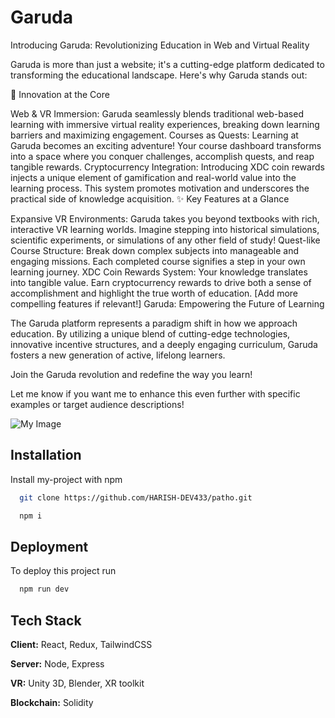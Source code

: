# Garuda

Introducing Garuda: Revolutionizing Education in Web and Virtual Reality

Garuda is more than just a website; it's a cutting-edge platform dedicated to transforming the educational landscape. Here's why Garuda stands out:

🚀 Innovation at the Core

Web & VR Immersion: Garuda seamlessly blends traditional web-based learning with immersive virtual reality experiences, breaking down learning barriers and maximizing engagement.
Courses as Quests: Learning at Garuda becomes an exciting adventure! Your course dashboard transforms into a space where you conquer challenges, accomplish quests, and reap tangible rewards.
Cryptocurrency Integration: Introducing XDC coin rewards injects a unique element of gamification and real-world value into the learning process. This system promotes motivation and underscores the practical side of knowledge acquisition.
✨ Key Features at a Glance

Expansive VR Environments: Garuda takes you beyond textbooks with rich, interactive VR learning worlds. Imagine stepping into historical simulations, scientific experiments, or simulations of any other field of study!
Quest-like Course Structure: Break down complex subjects into manageable and engaging missions. Each completed course signifies a step in your own learning journey.
XDC Coin Rewards System: Your knowledge translates into tangible value. Earn cryptocurrency rewards to drive both a sense of accomplishment and highlight the true worth of education.
[Add more compelling features if relevant!]
Garuda: Empowering the Future of Learning

The Garuda platform represents a paradigm shift in how we approach education. By utilizing a unique blend of cutting-edge technologies, innovative incentive structures, and a deeply engaging curriculum, Garuda fosters a new generation of active, lifelong learners.

Join the Garuda revolution and redefine the way you learn!

Let me know if you want me to enhance this even further with specific examples or target audience descriptions!

![My Image](./image/image.png)

## Installation

Install my-project with npm

```bash
  git clone https://github.com/HARISH-DEV433/patho.git

  npm i
```

## Deployment

To deploy this project run

```bash
  npm run dev
```

## Tech Stack

**Client:** React, Redux, TailwindCSS

**Server:** Node, Express

**VR:** Unity 3D, Blender, XR toolkit

**Blockchain:** Solidity 
